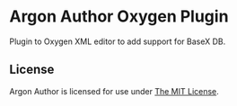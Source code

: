 # Argon Author Oxygen Plugin 

Plugin to Oxygen XML editor to add support for BaseX DB.

## License

Argon Author is licensed for use under [The MIT License][1].

[1]: https://opensource.org/licenses/MIT
